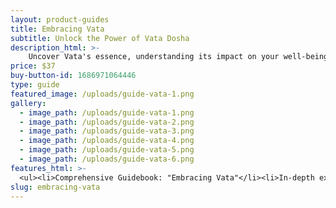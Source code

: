 ```yaml
---
layout: product-guides
title: Embracing Vata
subtitle: Unlock the Power of Vata Dosha
description_html: >-
    Uncover Vata's essence, understanding its impact on your well-being. Explore personalized strategies for balance, vitality, and resilience. From self-care rituals to nourishing diets, breathwork to meditation, "Embracing Vata" equips you with a comprehensive toolkit for optimization. Embrace strengths, conquer stress, and tap into creative potential in harmony with Vata's rhythm.
price: $37
buy-button-id: 1686971064446
type: guide
featured_image: /uploads/guide-vata-1.png
gallery:
  - image_path: /uploads/guide-vata-1.png
  - image_path: /uploads/guide-vata-2.png
  - image_path: /uploads/guide-vata-3.png
  - image_path: /uploads/guide-vata-4.png
  - image_path: /uploads/guide-vata-5.png
  - image_path: /uploads/guide-vata-6.png
features_html: >-
  <ul><li>Comprehensive Guidebook: "Embracing Vata"</li><li>In-depth exploration of vata energy and its impact on well-being</li><li>Personalized strategies and practices for balancing vata</li><li>Mindful self-care rituals to cultivate vitality and inner harmony</li><li>Nourishing dietary recommendations for vata balance</li><li>Step-by-step instructions for breathwork and meditation techniques</li><li>Insights on tapping into your creative potential in alignment with vata</li><li>Practical tools and resources to optimize your life with vata wisdom</li></ul>
slug: embracing-vata
---
```

